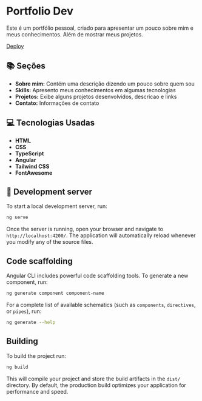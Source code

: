 # Portfolio Dev

Este é um portfólio pessoal, criado para apresentar um pouco sobre mim e meus conhecimentos. Além de mostrar meus projetos.

[Deploy](https://alexandrebaccarini.vercel.app)

## 📚 Seções

- **Sobre mim:** Contém uma descrição dizendo um pouco sobre quem sou
- **Skills:** Apresento meus conhecimentos em algumas tecnologias
- **Projetos:** Exibe alguns projetos desenvolvidos, descricao e links
- **Contato:** Informações de contato

## 💻 Tecnologias Usadas

- **HTML**
- **CSS**
- **TypeScript**
- **Angular**
- **Tailwind CSS**
- **FontAwesome**

## 🚀 Development server

To start a local development server, run:

```bash
ng serve
```

Once the server is running, open your browser and navigate to `http://localhost:4200/`. The application will automatically reload whenever you modify any of the source files.

## Code scaffolding

Angular CLI includes powerful code scaffolding tools. To generate a new component, run:

```bash
ng generate component component-name
```

For a complete list of available schematics (such as `components`, `directives`, or `pipes`), run:

```bash
ng generate --help
```

## Building

To build the project run:

```bash
ng build
```

This will compile your project and store the build artifacts in the `dist/` directory. By default, the production build optimizes your application for performance and speed.
